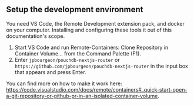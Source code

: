 ## Setup the development environment

You need VS Code, the Remote Development extension pack, and docker on your computer. Installing and configuring these tools it out of this documentation's scope.

1. Start VS Code and run Remote-Containers: Clone Repository in Container Volume... from the Command Palette (F1).
1. Enter `jpbourgeon/pouchdb-nextjs-router` or `https://github.com/jpbourgeon/pouchdb-nextjs-router` in the input box that appears and press Enter.

You can find more on how to make it work here: <https://code.visualstudio.com/docs/remote/containers#_quick-start-open-a-git-repository-or-github-pr-in-an-isolated-container-volume>.
